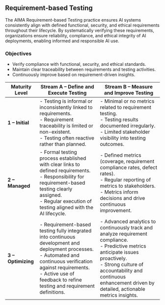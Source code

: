 ## Requirement-based Testing

The AIMA Requirement-based Testing practice ensures AI systems consistently align with defined functional, security, and ethical requirements throughout their lifecycle. By systematically verifying these requirements, organizations ensure reliability, compliance, and ethical integrity of AI deployments, enabling informed and responsible AI use.

### Objectives

- Verify compliance with functional, security, and ethical standards.
- Maintain clear traceability between requirements and testing activities.
- Continuously improve based on requirement-driven insights.

| Maturity Level | Stream A – Define and Execute Testing | Stream B – Measure and Improve Testing |
|----------------|--------------------------------------|---------------------------------------|
| **1 – Initial** | - Testing is informal or inconsistently linked to requirements.<br>- Requirement traceability is limited or non-existent.<br>- Testing often reactive rather than planned. | - Minimal or no metrics related to requirement testing.<br>- Testing results documented irregularly.<br>- Limited stakeholder visibility into testing outcomes. |
| **2 – Managed** | - Formal testing process established with clear links to defined requirements.<br>- Responsibility for requirement-based testing clearly assigned.<br>- Regular execution of testing aligned with the AI lifecycle. | - Defined metrics (coverage, requirement compliance rates, defect rates).<br>- Regular reporting of metrics to stakeholders.<br>- Metrics inform decisions and drive continuous improvement. |
| **3 – Optimizing** | - Requirement-based testing fully integrated into continuous development and deployment processes.<br>- Automated and continuous verification against requirements.<br>- Active use of feedback to refine testing and requirement definitions. | - Advanced analytics to continuously track and analyze requirement compliance.<br>- Predictive metrics anticipate issues proactively.<br>- Strong culture of accountability and continuous enhancement driven by detailed, actionable metrics insights. |


